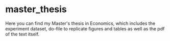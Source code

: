 # master_thesis
Here you can find my Master's thesis in Economics, which includes the experiment dataset, do-file to replicate figures and tables as well as the pdf of the text itself.
